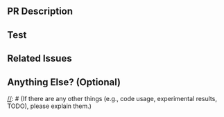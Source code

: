 ## PR Description

[//]: # (Please explain the changes you made.)

## Test

[//]: # (Please explain how to test the code.)

## Related Issues

[//]: # (Please link the related issues, if applicable.)

## Anything Else? (Optional)

[//]: # (If there are any other things (e.g., code usage, experimental results, TODO), please explain them.)
